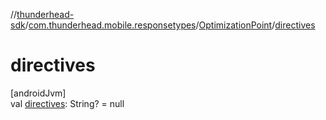 //[thunderhead-sdk](../../../index.md)/[com.thunderhead.mobile.responsetypes](../index.md)/[OptimizationPoint](index.md)/[directives](directives.md)

# directives

[androidJvm]\
val [directives](directives.md): String? = null
